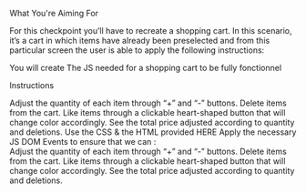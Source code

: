 What You're Aiming For

For this checkpoint you’ll have to recreate a shopping cart. In this scenario, it’s a cart in which items have already been preselected and from this particular screen the user is able to apply the following instructions:

You will create The JS needed for a shopping cart  to be fully fonctionnel


Instructions

Adjust the quantity of each item through  “+” and “-” buttons.
Delete items from the cart.
Like items through a clickable heart-shaped button that will change color accordingly.
See the total price adjusted according to quantity and deletions.
Use the CSS & the HTML provided HERE
Apply the necessary JS DOM Events to  ensure that we can :   
Adjust the quantity of each item through  “+” and “-” buttons.
Delete items from the cart.
Like items through a clickable heart-shaped button that will change color accordingly.
See the total price adjusted according to quantity and deletions.